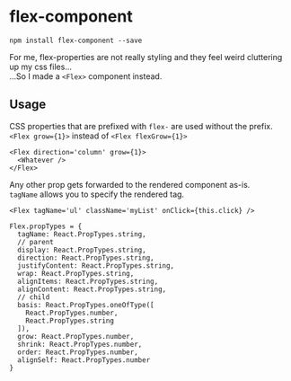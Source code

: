 # flex-component

```
npm install flex-component --save
```

For me, flex-properties are not really styling and they feel weird cluttering up my css files...  
...So I made a `<Flex>` component instead.

## Usage

CSS properties that are prefixed with `flex-` are used without the prefix.  
`<Flex grow={1}>` instead of `<Flex flexGrow={1}>`

```
<Flex direction='column' grow={1}>
  <Whatever />
</Flex>
```

Any other prop gets forwarded to the rendered component as-is.  
`tagName` allows you to specify the rendered tag.

```
<Flex tagName='ul' className='myList' onClick={this.click} />
```

```
Flex.propTypes = {
  tagName: React.PropTypes.string,
  // parent
  display: React.PropTypes.string,
  direction: React.PropTypes.string,
  justifyContent: React.PropTypes.string,
  wrap: React.PropTypes.string,
  alignItems: React.PropTypes.string,
  alignContent: React.PropTypes.string,
  // child
  basis: React.PropTypes.oneOfType([
    React.PropTypes.number,
    React.PropTypes.string
  ]),
  grow: React.PropTypes.number,
  shrink: React.PropTypes.number,
  order: React.PropTypes.number,
  alignSelf: React.PropTypes.number
}
```
